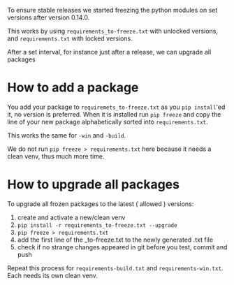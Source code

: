 To ensure stable releases we started freezing the python modules on set versions after version 0.14.0.

This works by using `requirements_to-freeze.txt` with unlocked versions, and `requirements.txt` with locked versions.

After a set interval, for instance just after a release, we can upgrade all packages

# How to add a package
You add your package to `requiremets_to-freeze.txt` as you `pip install`'ed it, no version is preferred.
When it is installed run `pip freeze` and copy the line of your new package alphabetically sorted into `requirements.txt`.

This works the same for `-win` and `-build`.

We do not run `pip freeze > requirements.txt` here because it needs a clean venv, thus much more time.

# How to upgrade all packages
To upgrade all frozen packages to the latest ( allowed ) versions:
1. create and activate a new/clean venv
2. ```pip install -r requirements_to-freeze.txt --upgrade```
3. `pip freeze > requirements.txt`
4. add the first line of the _to-freeze.txt to the newly generated .txt file
5. check if no strange changes appeared in git before you test, commit and push

Repeat this process for `requirements-build.txt` and `requirements-win.txt`. Each needs its own clean venv.